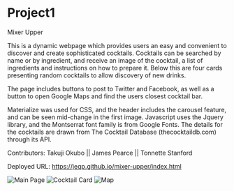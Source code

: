 # Project1

Mixer Upper

This is a dynamic webpage which provides users an easy and convenient to discover and create sophisticated cocktails. Cocktails can be searched by name or by ingredient, and receive an image of the cocktail, a list of ingredients and instructions on how to prepare it. Below this are four cards presenting random cocktails to allow discovery of new drinks. 

The page includes buttons to post to Twitter and Facebook, as well as a button to open Google Maps and find the users closest cocktail bar. 

Materialize was used for CSS, and the header includes the carousel feature, and can be seen mid-change in the first image. Javascript uses the Jquery library, and the Montserrat font family is from Google Fonts. The details for the cocktails are drawn from The Cocktail Database (thecocktaildb.com) through its API. 

Contributors:
Takuji Okubo || James Pearce || Tonnette Stanford

Deployed URL: https://jeqp.github.io/mixer-upper/index.html

![Main Page](https://github.com/JEQP/mixer-upper/blob/master/mixer-upper01.jpg)
![Cocktail Card](https://github.com/JEQP/mixer-upper/blob/master/mixer-upper02.jpg)
![Map](https://github.com/JEQP/mixer-upper/blob/master/mixer-upper03.jpg)

